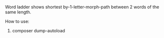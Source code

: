 Word ladder shows shortest by-1-letter-morph-path between 2 words of the same length.

How to use:
1. composer dump-autoload
